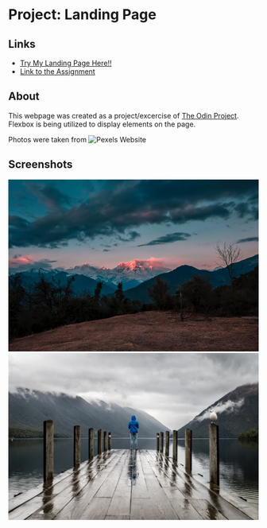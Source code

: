 # Project: Landing Page

## Links
- [Try My Landing Page Here!!](https://georgan1987.github.io/Project_Landing_page/https://georgan1987.github.io/Project_Landing_page/https://georgan1987.github.io/Project_Landing_page/)
- [Link to the Assignment](https://www.theodinproject.com/lessons/foundations-landing-page)

## About
This webpage was created as a project/excercise of [The Odin Project](https://www.theodinproject.com/). Flexbox is being utilized to display elements on the page.

Photos were taken from ![Pexels Website](https://www.pexels.com/)

## Screenshots
![](./pic1.jpeg)
![](./header.jpg)
